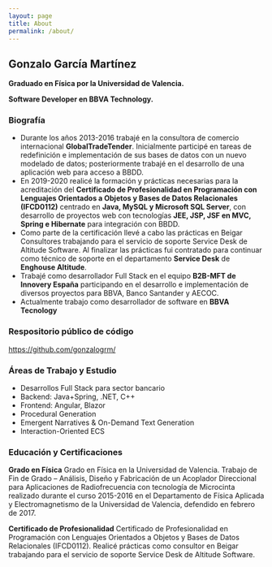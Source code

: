 ```yaml
---
layout: page
title: About
permalink: /about/
---
```


## Gonzalo García Martínez

**Graduado en Física por la Universidad de Valencia.**

**Software Developer en BBVA Technology.**

### Biografía
- Durante los años 2013-2016 trabajé en la consultora de comercio internacional **GlobalTradeTender**. Inicialmente participé en tareas de redefinición e implementación de sus bases de datos con un nuevo modelado de datos; posteriormente trabajé en el desarrollo de una aplicación web para acceso a BBDD.
- En 2019-2020 realicé la formación y prácticas necesarias para la acreditación del **Certificado de Profesionalidad en Programación con Lenguajes Orientados a Objetos y Bases de Datos Relacionales (IFCD0112)** centrado en **Java, MySQL y Microsoft SQL Server**, con desarrollo de proyectos web con tecnologías **JEE, JSP, JSF en MVC, Spring e Hibernate** para integración con BBDD.
- Como parte de la certificación llevé a cabo las prácticas en Beigar Consultores trabajando para el servicio de soporte Service Desk de Altitude Software. Al finalizar las prácticas fui contratado para continuar como técnico de soporte en el departamento **Service Desk** de **Enghouse Altitude**.
- Trabajé como desarrollador Full Stack en el equipo **B2B-MFT de Innovery España** participando en el desarrollo e implementación de diversos proyectos para BBVA, Banco Santander y AECOC.
- Actualmente trabajo como desarrollador de software en **BBVA Tecnology**

### Respositorio público de código
https://github.com/gonzalogrm/

### Áreas de Trabajo y Estudio

- Desarrollos Full Stack para sector bancario
- Backend: Java+Spring, .NET,  C++
- Frontend: Angular, Blazor
- Procedural Generation
- Emergent Narratives & On-Demand Text Generation
- Interaction-Oriented ECS

### Educación y Certificaciones

**Grado en Física**
Grado en Física en la Universidad de Valencia. 
Trabajo de Fin de Grado – Análisis, Diseño y Fabricación de un Acoplador Direccional para Aplicaciones de Radiofrecuencia con tecnología de Microcinta realizado durante el curso 2015-2016 en el Departamento de Física Aplicada y Electromagnetismo de la Universidad de Valencia, defendido en febrero de 2017.

**Certificado de Profesionalidad**
Certificado de Profesionalidad en Programación con Lenguajes Orientados a Objetos y Bases de Datos Relacionales (IFCD0112). 
Realicé prácticas como consultor en Beigar trabajando para el servicio de soporte Service Desk de Altitude Software.